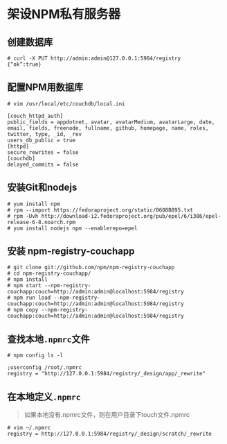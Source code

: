 # 架设NPM私有服务器

## 创建数据库
```
# curl -X PUT http://admin:admin@127.0.0.1:5984/registry
{“ok”:true}
```

## 配置NPM用数据库
```
# vim /usr/local/etc/couchdb/local.ini

[couch_httpd_auth]
public_fields = appdotnet, avatar, avatarMedium, avatarLarge, date, email, fields, freenode, fullname, github, homepage, name, roles, twitter, type, _id, _rev
users_db_public = true
[httpd]
secure_rewrites = false
[couchdb]
delayed_commits = false
```

## 安装Git和nodejs

```
# yum install npm
# rpm --import https://fedoraproject.org/static/0608B895.txt
# rpm -Uvh http://download-i2.fedoraproject.org/pub/epel/6/i386/epel-release-6-8.noarch.rpm
# yum install nodejs npm --enablerepo=epel
```

## 安装 npm-registry-couchapp
```
# git clone git://github.com/npm/npm-registry-couchapp
# cd npm-registry-couchapp/
# npm install
# npm start --npm-registry-couchapp:couch=http://admin:admin@localhost:5984/registry
# npm run load --npm-registry-couchapp:couch=http://admin:admin@localhost:5984/registry
# npm copy --npm-registry-couchapp:couch=http://admin:admin@localhost:5984/registry
```

## 查找本地`.npmrc`文件
```
# npm config ls -l

;userconfig /root/.npmrc
registry = "http://127.0.0.1:5984/registry/_design/app/_rewrite"
```

## 在本地定义`.npmrc`
> 如果本地没有.npmrc文件，则在用户目录下touch文件.npmrc

```
# vim ~/.npmrc
registry = http://127.0.0.1:5984/registry/_design/scratch/_rewrite
```